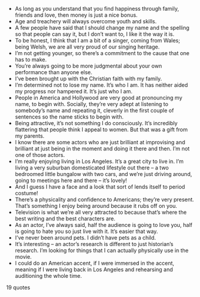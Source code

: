  - As long as you understand that you find happiness through family, friends and love, then money is just a nice bonus.
 - Age and treachery will always overcome youth and skills.
 - A few people have said that I should change my name and the spelling so that people can say it, but I don’t want to, I like it the way it is.
 - To be honest, I think that I am a bit of a singer, coming from Wales; being Welsh, we are all very proud of our singing heritage.
 - I’m not getting younger, so there’s a commitment to the cause that one has to make.
 - You’re always going to be more judgmental about your own performance than anyone else.
 - I’ve been brought up with the Christian faith with my family.
 - I’m determined not to lose my name. It’s who I am. It has neither aided my progress nor hampered it. It’s just who I am.
 - People in America and Hollywood are very good at pronouncing my name, to begin with. Socially, they’re very adept at listening to somebody’s name and repeating it, cleverly in the first couple of sentences so the name sticks to begin with.
 - Being attractive, it’s not something I do consciously. It’s incredibly flattering that people think I appeal to women. But that was a gift from my parents.
 - I know there are some actors who are just brilliant at improvising and brilliant at just being in the moment and doing it there and then. I’m not one of those actors.
 - I’m really enjoying living in Los Angeles. It’s a great city to live in. I’m living a very suburban domesticated lifestyle out there – a two bedroomed little bungalow with two cars, and we’re just driving around, going to meetings here and there – it’s lovely!
 - And I guess I have a face and a look that sort of lends itself to period costume!
 - There’s a physicality and confidence to Americans; they’re very present. That’s something I enjoy being around because it rubs off on you.
 - Television is what we’re all very attracted to because that’s where the best writing and the best characters are.
 - As an actor, I’ve always said, half the audience is going to love you, half is going to hate you so just live with it. It’s easier that way.
 - I’ve never been around pets. I didn’t have pets as a child.
 - It’s interesting – an actor’s research is different to just historian’s research. I’m looking for things that I can actually physically use in the movie.
 - I could do an American accent, if I were immersed in the accent, meaning if I were living back in Los Angeles and rehearsing and auditioning the whole time.

19 quotes